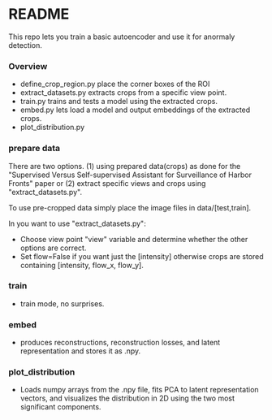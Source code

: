 # README #

This repo lets you train a basic autoencoder and use it for anormaly detection.

### Overview ###
* define_crop_region.py place the corner boxes of the ROI
* extract_datasets.py extracts crops from a specific view point.
* train.py trains and tests a model using the extracted crops.
* embed.py lets load a model and output embeddings of the extracted crops.
* plot_distribution.py

### prepare data ###

There are two options. (1) using prepared data(crops) as done for the "Supervised Versus Self-supervised Assistant for Surveillance of Harbor Fronts" paper or (2) extract specific views and crops using "extract_datasets.py".

To use pre-cropped data simply place the image files in data/[test,train].

In you want to use "extract_datasets.py":

* Choose view point "view" variable and determine whether the other options are correct.
* Set flow=False if you want just the [intensity] otherwise crops are stored containing [intensity, flow_x, flow_y].

### train ###

* train mode, no surprises.

### embed ###

* produces reconstructions, reconstruction losses, and latent representation and stores it as .npy.

### plot_distribution ###

* Loads numpy arrays from the .npy file, fits PCA to latent representation vectors, and visualizes the distribution in 2D using the two most significant components.
